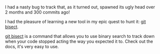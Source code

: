 I had a nasty bug to track that, as it turned out, spawned its ugly head over 2 months and 300 commits ago!

I had the pleasure of learning a new tool in my epic quest to hunt it: [git bisect](http://git-scm.com/docs/git-bisect).

[git bisect](http://git-scm.com/docs/git-bisect) is a command that allows you to use binary search to track down when your code stopped acting the way you expected it to. Check out the docs, it's very easy to use.
